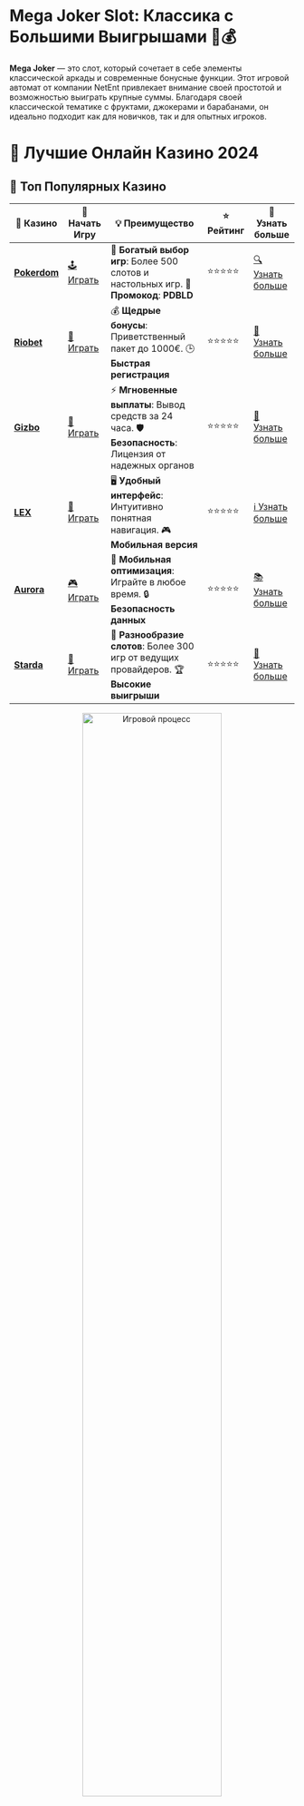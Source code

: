 # **Mega Joker Slot: Классика с Большими Выигрышами 🍒💰**

**Mega Joker** — это слот, который сочетает в себе элементы классической аркады и современные бонусные функции. Этот игровой автомат от компании NetEnt привлекает внимание своей простотой и возможностью выиграть крупные суммы. Благодаря своей классической тематике с фруктами, джокерами и барабанами, он идеально подходит как для новичков, так и для опытных игроков.

# 🎰 Лучшие Онлайн Казино 2024

## 🌟 Топ Популярных Казино

| 🎲 **Казино** | 🔗 **Начать Игру** | 💡 **Преимущество** | ⭐ **Рейтинг** | 🔗 **Узнать больше** |
|--------------|---------------------|---------------------|----------------|----------------------|
| [**Pokerdom**](https://brandplay.link/4k77v2yx) | [🕹️ Играть](https://brandplay.link/4k77v2yx) | 🎉 **Богатый выбор игр**: Более 500 слотов и настольных игр. 🎁 **Промокод**: **PDBLD** | ⭐⭐⭐⭐⭐ | [🔍 Узнать больше](https://brandplay.link/4k77v2yx) |
| [**Riobet**](https://brandplay.link/7xBLTPyj) | [🎰 Играть](https://brandplay.link/7xBLTPyj) | 💰 **Щедрые бонусы**: Приветственный пакет до 1000€. 🕒 **Быстрая регистрация** | ⭐⭐⭐⭐⭐ | [📖 Узнать больше](https://brandplay.link/7xBLTPyj) |
| [**Gizbo**](https://brandplay.link/bprXw4YV) | [🎲 Играть](https://brandplay.link/bprXw4YV) | ⚡ **Мгновенные выплаты**: Вывод средств за 24 часа. 🛡️ **Безопасность**: Лицензия от надежных органов | ⭐⭐⭐⭐⭐ | [📝 Узнать больше](https://brandplay.link/bprXw4YV) |
| [**LEX**](https://brandplay.link/zW4hdDFV) | [🤑 Играть](https://brandplay.link/zW4hdDFV) | 🖥️ **Удобный интерфейс**: Интуитивно понятная навигация. 🎮 **Мобильная версия** | ⭐⭐⭐⭐⭐ | [ℹ️ Узнать больше](https://brandplay.link/zW4hdDFV) |
| [**Aurora**](https://10trafic-stat2.com/click/668546556bcc6313411604bd/6766/13032/subaccount) | [🎮 Играть](https://10trafic-stat2.com/click/668546556bcc6313411604bd/6766/13032/subaccount) | 📱 **Мобильная оптимизация**: Играйте в любое время. 🔒 **Безопасность данных** | ⭐⭐⭐⭐⭐ | [📚 Узнать больше](https://10trafic-stat2.com/click/668546556bcc6313411604bd/6766/13032/subaccount) |
| [**Starda**](https://brandplay.link/fB7xwRFL) | [🎯 Играть](https://brandplay.link/fB7xwRFL) | 🎰 **Разнообразие слотов**: Более 300 игр от ведущих провайдеров. 🏆 **Высокие выигрыши** | ⭐⭐⭐⭐⭐ | [🔎 Узнать больше](https://brandplay.link/fB7xwRFL) |

<div align="center">
    <img src="https://i.pinimg.com/originals/87/9e/b9/879eb9354dd0699582408b68f2e253b2.gif" alt="Игровой процесс" width="70%">
</div>

## 💎 Лучшие Бонусы и Акции

| 🎲 **Казино** | 🔗 **Начать Игру** | 💡 **Преимущество** | ⭐ **Рейтинг** | 🔗 **Узнать больше** |
|--------------|---------------------|---------------------|----------------|----------------------|
| [**Kometa**](https://brandplay.link/8ZymQJV8) | [🎰 Играть](https://brandplay.link/8ZymQJV8) | 🎁 **Эксклюзивные бонусы**: Регулярные акции и промо. 🔄 **Программы лояльности** | ⭐⭐⭐⭐☆ | [🔍 Узнать больше](https://brandplay.link/8ZymQJV8) |
| [**R7**](https://brandplay.link/bMd3Yjsw) | [🕹️ Играть](https://brandplay.link/bMd3Yjsw) | 🕒 **Круглосуточная поддержка**: Всегда на связи. 💸 **Высокие лимиты** | ⭐⭐⭐⭐☆ | [📖 Узнать больше](https://brandplay.link/bMd3Yjsw) |
| [**7K**](https://brandplay.link/BvQyFShp) | [🎲 Играть](https://brandplay.link/BvQyFShp) | 🌟 **Эксклюзивные бонусы**: Только для VIP игроков. 🎉 **Сезонные акции** | ⭐⭐⭐⭐☆ | [📝 Узнать больше](https://brandplay.link/BvQyFShp) |
| [**Kent**](https://brandplay.link/Fv2WP3js) | [🤑 Играть](https://brandplay.link/Fv2WP3js) | 📈 **Высокий RTP**: Более 98%. 💼 **Профессиональная поддержка** | ⭐⭐⭐⭐☆ | [ℹ️ Узнать больше](https://brandplay.link/Fv2WP3js) |
| [**1Xslots**](https://brandplay.link/hSB1khtr) | [🎮 Играть](https://brandplay.link/hSB1khtr) | 🎉 **Множество акций**: Еженедельные бонусы и турниры. 🛡️ **Безопасность** | ⭐⭐⭐⭐☆ | [📚 Узнать больше](https://brandplay.link/hSB1khtr) |
| [**Gama**](https://brandplay.link/j6NMKsDz) | [🎯 Играть](https://brandplay.link/j6NMKsDz) | 🔍 **Интуитивный интерфейс**: Легкость использования. 🏅 **Престижные турниры** | ⭐⭐⭐⭐☆ | [🔎 Узнать больше](https://brandplay.link/j6NMKsDz) |

<div align="center">
    <img src="https://i.pinimg.com/originals/87/9e/b9/879eb9354dd0699582408b68f2e253b2.gif" alt="Игровой процесс" width="70%">
</div>

## 🚀 Быстрые Выигрыши и Поддержка

| 🎲 **Казино** | 🔗 **Начать Игру** | 💡 **Преимущество** | ⭐ **Рейтинг** | 🔗 **Узнать больше** |
|--------------|---------------------|---------------------|----------------|----------------------|
| [**Onion**](https://brandplay.link/zBGRVpQ9) | [🎰 Играть](https://brandplay.link/zBGRVpQ9) | 🤑 **Низкие ставки**: Идеально для начинающих. 🔄 **Быстрые выводы** | ⭐⭐⭐⭐☆ | [🔍 Узнать больше](https://brandplay.link/zBGRVpQ9) |
| [**Чемпион**](https://temon-gter.cfd/go/lRq?p80412p304504pcc44t17455) | [🕹️ Играть](https://temon-gter.cfd/go/lRq?p80412p304504pcc44t17455) | 🏅 **Лояльная программа**: Награды за активность. 🎁 **Ежемесячные бонусы** | ⭐⭐⭐⭐☆ | [📖 Узнать больше](https://temon-gter.cfd/go/lRq?p80412p304504pcc44t17455) |
| [**Vavada**](https://vavadapartner.pro/?promo=ea5c9275-6854-4505-94fc-95ab18221945-linkb2) | [🎲 Играть](https://vavadapartner.pro/?promo=ea5c9275-6854-4505-94fc-95ab18221945-linkb2) | 🚀 **Быстрая регистрация**: Начните играть мгновенно. 🔐 **Безопасные транзакции** | ⭐⭐⭐⭐☆ | [📝 Узнать больше](https://vavadapartner.pro/?promo=ea5c9275-6854-4505-94fc-95ab18221945-linkb2) |
| [**Friends**](https://gofriends.kim/linkb2) | [🤑 Играть](https://gofriends.kim/linkb2) | 🤝 **Социальные игры**: Играйте с друзьями. 🌐 **Мультиплатформенность** | ⭐⭐⭐⭐☆ | [ℹ️ Узнать больше](https://gofriends.kim/linkb2) |
| [**1WIN**](https://brandplay.link/smXVpBbG) | [🎮 Играть](https://brandplay.link/smXVpBbG) | 🏆 **Спортивные ставки**: Широкий выбор видов спорта. 💵 **Высокие коэффициенты** | ⭐⭐⭐⭐☆ | [📚 Узнать больше](https://brandplay.link/smXVpBbG) |
| [**Drip**](https://drp-ircp01.com/c07e6a3db) | [🎯 Играть](https://drp-ircp01.com/c07e6a3db) | 🌐 **Инновационные игры**: Новейшие игровые технологии. 🛡️ **Высокая безопасность** | ⭐⭐⭐⭐☆ | [🔎 Узнать больше](https://drp-ircp01.com/c07e6a3db) |
| [**JoyCasino**](https://rpc30.call2me.pro/?/ru/registration?apkpop=0&partner=p24970p3291217pc98f) | [🎰 Играть](https://rpc30.call2me.pro/?/ru/registration?apkpop=0&partner=p24970p3291217pc98f) | 🎁 **Приятные бонусы**: Ежедневные акции и подарки. 🕹️ **Разнообразие игр** | ⭐⭐⭐⭐☆ | [🔍 Узнать больше](https://rpc30.call2me.pro/?/ru/registration?apkpop=0&partner=p24970p3291217pc98f) |

<div align="center">
    <img src="https://i.pinimg.com/originals/87/9e/b9/879eb9354dd0699582408b68f2e253b2.gif" alt="Игровой процесс" width="70%">
</div>
---

✨ **Выбирайте лучшее казино для себя и наслаждайтесь игрой! Удачи!** ✨
![Mega Joker Slot](https://i.pinimg.com/originals/a9/29/6e/a9296ea1cf6a7c20a985e593451f0323.png)

### 1. **Что такое слот Mega Joker?** 🎰

**Mega Joker** — это 3-барабанный слот с классической темой, созданный компанией NetEnt. Он предлагает игрокам шанс на крупные выигрыши благодаря функционалу, который позволяет игрокам увеличивать свои ставки для получения более высоких выплат. Этот слот с высоким RTP (Return to Player) предоставляет игрокам шанс на выигрыш как в основной игре, так и в бонусном режиме.

### 2. **Особенности игры Mega Joker** 🎮

#### 2.1 **Классическая тематика** 🍓

Слот имеет классическую фруктовую тему, где игроки встретят символы, такие как:

- Вишня 🍒
- Лимоны 🍋
- Сливы 🍑
- Арбузы 🍉
- Бар и Джокер 🎰

Эти символы легко узнаваемы и создают атмосферу традиционных игровых автоматов.

#### 2.2 **Два уровня игры** 🎮

В Mega Joker есть два уровня игры:

- **Обычный уровень**: Это базовый режим игры, где ставки и выплаты меньше.
- **Джекпот-режим**: В этом режиме ставки увеличиваются, а выплаты становятся значительно выше. Включив этот уровень, игроки могут получить шанс на джекпот, который предлагает самые большие выигрыши.

#### 2.3 **Бонусные функции и Джокер** 🃏

- **Джокер**: Символ Джокера служит не только как Wild (заменяет другие символы), но и как символ, который может активировать бонусные раунды и умножить выигрыши.
- **Прогрессивный джекпот**: Когда активируется бонусный режим, игроки могут выиграть прогрессивный джекпот, который значительно увеличивает сумму выигрыша.
- **Умножители**: В режиме джекпота ставки увеличиваются, а выигрыш может быть умножен на несколько раз, что даёт дополнительные возможности для крупного выигрыша.

#### 2.4 **RTP и волатильность** 📊

**Mega Joker** имеет высокий RTP (около 99%) на джекпот-режиме, что делает его привлекательным для игроков, которые ищут большие выигрыши. Волатильность игры средняя, что означает, что выигрыши приходят с регулярностью и могут быть как небольшими, так и большими.

### 3. **Как играть в Mega Joker?** 🎮

1. **Настройте ставку**: В начале игры выберите ставку для обоих уровней — обычного и джекпот-режима.
2. **Запустите барабаны**: Нажмите кнопку вращения, чтобы начать игру.
3. **Активируйте джекпот-режим**: Для этого увеличьте ставку и переходите в режим с более высокими выплатами.
4. **Получите выигрыши**: Следите за комбинациями фруктов и символов Джокера, чтобы заработать бонусы и умножители.

### 4. **Преимущества слота Mega Joker** 🌟

- **Простота игры**: Mega Joker — это слот с простыми правилами, что делает его идеальным для новичков и опытных игроков.
- **Высокий RTP**: Игроки могут рассчитывать на высокие шансы на выигрыш, особенно в джекпот-режиме.
- **Прогрессивный джекпот**: Возможность выиграть крупные суммы за счет прогрессивного джекпота.
- **Классическая атмосфера**: Это идеальный слот для тех, кто любит старые аркадные игры с фруктовыми символами.

### 5. **Заключение** 🎯

**Mega Joker Slot** — это классический игровой автомат с современными бонусными функциями и высоким потенциалом для крупных выигрышей. Благодаря простоте, прогрессивному джекпоту и увлекательному геймплею, он идеально подходит как для любителей классических слотов, так и для тех, кто хочет попробовать что-то новое. Если вы ищете слот с большим количеством бонусных функций и шансами на крупные выигрыши, **Mega Joker** — это отличный выбор!

